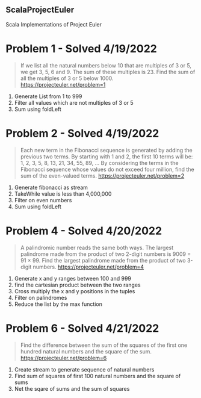 ## ScalaProjectEuler
Scala Implementations of Project Euler

# Problem 1 - Solved 4/19/2022
> If we list all the natural numbers below 10 that are multiples of 3 or 5, we get 3, 5, 6 and 9. The sum of these multiples is 23.
> Find the sum of all the multiples of 3 or 5 below 1000.
> https://projecteuler.net/problem=1

1. Generate List from 1 to 999
2. Filter all values which are not multiples of 3 or 5
3. Sum using foldLeft

# Problem 2 - Solved 4/19/2022
> Each new term in the Fibonacci sequence is generated by adding the previous two terms. By starting with 1 and 2, the first 10 terms will be:
> 1, 2, 3, 5, 8, 13, 21, 34, 55, 89, ...
> By considering the terms in the Fibonacci sequence whose values do not exceed four million, find the sum of the even-valued terms.
> https://projecteuler.net/problem=2

1. Generate fibonacci as stream
2. TakeWhile value is less than 4,000,000
3. Filter on even numbers
4. Sum using foldLeft

# Problem 4 - Solved 4/20/2022
> A palindromic number reads the same both ways. The largest palindrome made from the product of two 2-digit numbers is 9009 = 91 × 99.
> Find the largest palindrome made from the product of two 3-digit numbers.
> https://projecteuler.net/problem=4

1. Generate x and y ranges between 100 and 999
2. find the cartesian product between the two ranges
3. Cross multiply the x and y positions in the tuples
4. Filter on palindromes
5. Reduce the list by the max function

# Problem 6 - Solved 4/21/2022
> Find the difference between the sum of the squares of the first one hundred natural numbers and the square of the sum.
> https://projecteuler.net/problem=6

1. Create stream to generate sequence of natural numbers
2. Find sum of squares of first 100 natural numbers and the square of sums
3. Net the sqare of sums and the sum of squares

